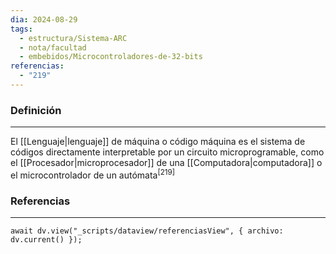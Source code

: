 ```yaml
---
dia: 2024-08-29
tags:
  - estructura/Sistema-ARC
  - nota/facultad
  - embebidos/Microcontroladores-de-32-bits
referencias:
  - "219"
---
```

### Definición
---
El [[Lenguaje|lenguaje]] de máquina o código máquina es el sistema de códigos directamente interpretable por un circuito microprogramable, como el [[Procesador|microprocesador]] de una [[Computadora|computadora]] o el microcontrolador de un autómata<sup><a href="#ref-219" style="color: inherit; text-decoration: none;">[219]</a></sup> 


### Referencias
---
```dataviewjs
await dv.view("_scripts/dataview/referenciasView", { archivo: dv.current() });
```